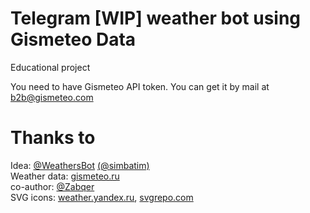 # Telegram [WIP] weather bot using Gismeteo Data

Educational project 

You need to have Gismeteo API token. You can get it by mail at b2b@gismeteo.com

# Thanks to
Idea: [@WeathersBot](https://t.me/WeathersBot) [(@simbatim)](https://t.me/simbatim)\
Weather data: [gismeteo.ru](https://gismeteo.ru)\
co-author: [@Zabqer](https://github.com/Zabqer)\
SVG icons: [weather.yandex.ru](https://weather.yandex.ru), [svgrepo.com](https://gismeteo.ru)

